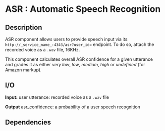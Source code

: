 # ASR : Automatic Speech Recognition

## Description

ASR component allows users to provide speech input via its `http://_service_name_:4343/asr?user_id=` endpoint.  To do so, attach the recorded voice as a `.wav` file, 16KHz. 

This component calculates overall ASR confidence for a given utterance and grades it as either *very low*, *low*, *medium*, *high* or *undefined* (for Amazon markup).

## I/O
**Input:** 
user utterance: recorded voice as a `.wav` file

**Output** 
asr_confidence: a probability of a user speech recognition 


## Dependencies

